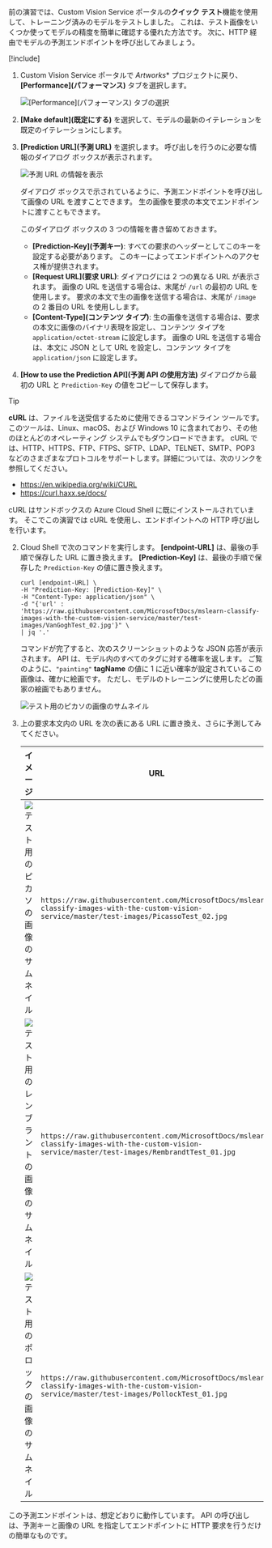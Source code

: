 前の演習では、Custom Vision Service ポータルの**クイック テスト**機能を使用して、トレーニング済みのモデルをテストしました。 これは、テスト画像をいくつか使ってモデルの精度を簡単に確認する優れた方法です。 次に、HTTP 経由でモデルの予測エンドポイントを呼び出してみましょう。

[!include[](../../../includes/azure-sandbox-activate.md)]

1. Custom Vision Service ポータルで *Artworks** プロジェクトに戻り、**[Performance]\(パフォーマンス\)** タブを選択します。

    ![[Performance]\(パフォーマンス\) タブの選択](../media/5-performance-tab.png)

1. **[Make default]\(既定にする\)** を選択して、モデルの最新のイテレーションを既定のイテレーションにします。

1. **[Prediction URL]\(予測 URL\)** を選択します。 呼び出しを行うのに必要な情報のダイアログ ボックスが表示されます。 

    ![予測 URL の情報を表示](../media/5-portal-prediction-url.png)

    ダイアログ ボックスで示されているように、予測エンドポイントを呼び出して画像の URL を渡すことできます。 生の画像を要求の本文でエンドポイントに渡すこともできます。

    このダイアログ ボックスの 3 つの情報を書き留めておきます。
     - **[Prediction-Key]\(予測キー\)**: すべての要求のヘッダーとしてこのキーを設定する必要があります。 このキーによってエンドポイントへのアクセス権が提供されます。
    - **[Request URL]\(要求 URL\)**: ダイアログには 2 つの異なる URL が表示されます。 画像の URL を送信する場合は、末尾が `/url` の最初の URL を使用します。 要求の本文で生の画像を送信する場合は、末尾が `/image` の 2 番目の URL を使用しします。
    - **[Content-Type]\(コンテンツ タイプ\)**: 生の画像を送信する場合は、要求の本文に画像のバイナリ表現を設定し、コンテンツ タイプを `application/octet-stream` に設定します。 画像の URL を送信する場合は、本文に JSON として URL を設定し、コンテンツ タイプを `application/json` に設定します。
    

3. **[How to use the Prediction API]\(予測 API の使用方法\)** ダイアログから最初の URL と `Prediction-Key` の値をコピーして保存します。 

> [!TIP]
> **cURL** は、ファイルを送受信するために使用できるコマンドライン ツールです。 このツールは、Linux、macOS、および Windows 10 に含まれており、その他のほとんどのオペレーティング システムでもダウンロードできます。 cURL では、HTTP、HTTPS、FTP、FTPS、SFTP、LDAP、TELNET、SMTP、POP3 などのさまざまなプロトコルをサポートします。詳細については、次のリンクを参照してください。
>
>- <https://en.wikipedia.org/wiki/CURL>
>- <https://curl.haxx.se/docs/> 
> 
> cURL はサンドボックスの Azure Cloud Shell に既にインストールされています。 そこでこの演習では cURL を使用し、エンドポイントへの HTTP 呼び出しを行います。

2. Cloud Shell で次のコマンドを実行します。 **[endpoint-URL]** は、最後の手順で保存した URL に置き換えます。 **[Prediction-Key]** は、最後の手順で保存した `Prediction-Key` の値に置き換えます。 

    ```azurecli
    curl [endpoint-URL] \
    -H "Prediction-Key: [Prediction-Key]" \
    -H "Content-Type: application/json" \
    -d "{'url' : 'https://raw.githubusercontent.com/MicrosoftDocs/mslearn-classify-images-with-the-custom-vision-service/master/test-images/VanGoghTest_02.jpg'}" \
    | jq '.'
    ```

    コマンドが完了すると、次のスクリーンショットのような JSON 応答が表示されます。 API は、モデル内のすべてのタグに対する確率を返します。 ご覧のように、`"painting"` **tagName** の値に 1 に近い確率が設定されているこの画像は、確かに絵画です。 ただし、モデルのトレーニングに使用したどの画家の絵画でもありません。 

    ![テスト用のピカソの画像のサムネイル](../media/5-prediction-json.png) 

3. 上の要求本文内の URL を次の表にある URL に置き換え、さらに予測してみてください。 

    |イメージ  | URL  |
    |---------|---------|
    |![テスト用のピカソの画像のサムネイル](../media/picasso-test-02-thumb.jpg)     | `https://raw.githubusercontent.com/MicrosoftDocs/mslearn-classify-images-with-the-custom-vision-service/master/test-images/PicassoTest_02.jpg`        |
    |![テスト用のレンブラントの画像のサムネイル](../media/rembrandt-test-01-thumb.jpg)     |  `https://raw.githubusercontent.com/MicrosoftDocs/mslearn-classify-images-with-the-custom-vision-service/master/test-images/RembrandtTest_01.jpg`       |
    |![テスト用のポロックの画像のサムネイル](../media/pollock-test-01-thumb.jpg)  |   `https://raw.githubusercontent.com/MicrosoftDocs/mslearn-classify-images-with-the-custom-vision-service/master/test-images/PollockTest_01.jpg`     |
   

この予測エンドポイントは、想定どおりに動作しています。 API の呼び出しは、予測キーと画像の URL を指定してエンドポイントに HTTP 要求を行うだけの簡単なものです。